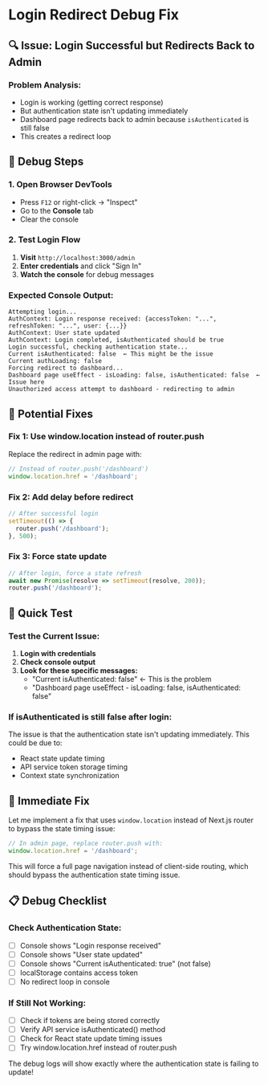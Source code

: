 # Login Redirect Debug Fix

## 🔍 Issue: Login Successful but Redirects Back to Admin

### **Problem Analysis:**
- Login is working (getting correct response)
- But authentication state isn't updating immediately
- Dashboard page redirects back to admin because `isAuthenticated` is still false
- This creates a redirect loop

## 🧪 Debug Steps

### **1. Open Browser DevTools**
- Press `F12` or right-click → "Inspect"
- Go to the **Console** tab
- Clear the console

### **2. Test Login Flow**
1. **Visit** `http://localhost:3000/admin`
2. **Enter credentials** and click "Sign In"
3. **Watch the console** for debug messages

### **Expected Console Output:**
```
Attempting login...
AuthContext: Login response received: {accessToken: "...", refreshToken: "...", user: {...}}
AuthContext: User state updated
AuthContext: Login completed, isAuthenticated should be true
Login successful, checking authentication state...
Current isAuthenticated: false  ← This might be the issue
Current authLoading: false
Forcing redirect to dashboard...
Dashboard page useEffect - isLoading: false, isAuthenticated: false  ← Issue here
Unauthorized access attempt to dashboard - redirecting to admin
```

## 🔧 Potential Fixes

### **Fix 1: Use window.location instead of router.push**
Replace the redirect in admin page with:

```typescript
// Instead of router.push('/dashboard')
window.location.href = '/dashboard';
```

### **Fix 2: Add delay before redirect**
```typescript
// After successful login
setTimeout(() => {
  router.push('/dashboard');
}, 500);
```

### **Fix 3: Force state update**
```typescript
// After login, force a state refresh
await new Promise(resolve => setTimeout(resolve, 200));
router.push('/dashboard');
```

## 🎯 Quick Test

### **Test the Current Issue:**
1. **Login with credentials**
2. **Check console output**
3. **Look for these specific messages:**
   - "Current isAuthenticated: false" ← This is the problem
   - "Dashboard page useEffect - isLoading: false, isAuthenticated: false"

### **If isAuthenticated is still false after login:**
The issue is that the authentication state isn't updating immediately. This could be due to:
- React state update timing
- API service token storage timing
- Context state synchronization

## 🚀 Immediate Fix

Let me implement a fix that uses `window.location` instead of Next.js router to bypass the state timing issue:

```typescript
// In admin page, replace router.push with:
window.location.href = '/dashboard';
```

This will force a full page navigation instead of client-side routing, which should bypass the authentication state timing issue.

## 📋 Debug Checklist

### **Check Authentication State:**
- [ ] Console shows "Login response received"
- [ ] Console shows "User state updated"
- [ ] Console shows "Current isAuthenticated: true" (not false)
- [ ] localStorage contains access token
- [ ] No redirect loop in console

### **If Still Not Working:**
- [ ] Check if tokens are being stored correctly
- [ ] Verify API service isAuthenticated() method
- [ ] Check for React state update timing issues
- [ ] Try window.location.href instead of router.push

The debug logs will show exactly where the authentication state is failing to update!
